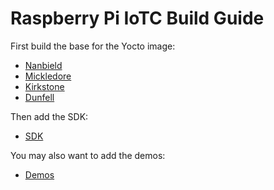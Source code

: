 # Raspberry Pi IoTC Build Guide

First build the base for the Yocto image:
- [Nanbield](./nanbield/RaspberryPi_IoTC_nanbield.md)
- [Mickledore](./mickledore/RaspberryPi_IoTC_mickledore.md)
- [Kirkstone](./kirkstone/RaspberryPi_IoTC_kirkstone.md)
- [Dunfell](./dunfell/RaspberryPi_IoTC_dunfell.md)

Then add the SDK:
- [SDK](../IoTC-SDK/README.md)

You may also want to add the demos:
- [Demos](../Demos/README.md)
